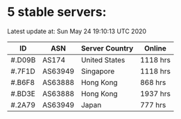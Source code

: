 # 5 stable servers:

Latest update at: Sun May 24 19:10:13 UTC 2020

| ID | ASN | Server Country | Online |
| -- | --- | -------------- | ------ |
| #.D09B | AS174 | United States | 1118 hrs |
| #.7F1D | AS63949 | Singapore | 1118 hrs |
| #.B6F8 | AS63888 | Hong Kong | 868 hrs |
| #.BD3E | AS63888 | Hong Kong | 1937 hrs |
| #.2A79 | AS63949 | Japan | 777 hrs |

